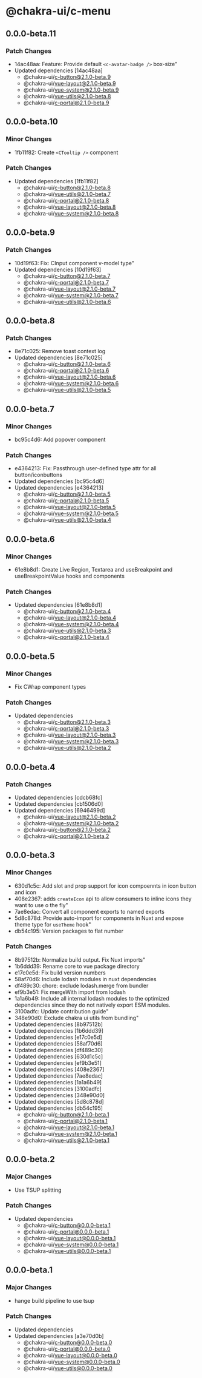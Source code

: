 # @chakra-ui/c-menu

## 0.0.0-beta.11

### Patch Changes

- 14ac48aa: Feature: Provide default `<c-avatar-badge />` box-size"
- Updated dependencies [14ac48aa]
  - @chakra-ui/c-button@2.1.0-beta.9
  - @chakra-ui/vue-layout@2.1.0-beta.9
  - @chakra-ui/vue-system@2.1.0-beta.9
  - @chakra-ui/vue-utils@2.1.0-beta.8
  - @chakra-ui/c-portal@2.1.0-beta.9

## 0.0.0-beta.10

### Minor Changes

- 1fb11f82: Create `<CTooltip />` component

### Patch Changes

- Updated dependencies [1fb11f82]
  - @chakra-ui/c-button@2.1.0-beta.8
  - @chakra-ui/vue-utils@2.1.0-beta.7
  - @chakra-ui/c-portal@2.1.0-beta.8
  - @chakra-ui/vue-layout@2.1.0-beta.8
  - @chakra-ui/vue-system@2.1.0-beta.8

## 0.0.0-beta.9

### Patch Changes

- 10d19f63: Fix: CInput component v-model type"
- Updated dependencies [10d19f63]
  - @chakra-ui/c-button@2.1.0-beta.7
  - @chakra-ui/c-portal@2.1.0-beta.7
  - @chakra-ui/vue-layout@2.1.0-beta.7
  - @chakra-ui/vue-system@2.1.0-beta.7
  - @chakra-ui/vue-utils@2.1.0-beta.6

## 0.0.0-beta.8

### Patch Changes

- 8e71c025: Remove toast context log
- Updated dependencies [8e71c025]
  - @chakra-ui/c-button@2.1.0-beta.6
  - @chakra-ui/c-portal@2.1.0-beta.6
  - @chakra-ui/vue-layout@2.1.0-beta.6
  - @chakra-ui/vue-system@2.1.0-beta.6
  - @chakra-ui/vue-utils@2.1.0-beta.5

## 0.0.0-beta.7

### Minor Changes

- bc95c4d6: Add popover component

### Patch Changes

- e4364213: Fix: Passthrough user-defined type attr for all button/iconbuttons
- Updated dependencies [bc95c4d6]
- Updated dependencies [e4364213]
  - @chakra-ui/c-button@2.1.0-beta.5
  - @chakra-ui/c-portal@2.1.0-beta.5
  - @chakra-ui/vue-layout@2.1.0-beta.5
  - @chakra-ui/vue-system@2.1.0-beta.5
  - @chakra-ui/vue-utils@2.1.0-beta.4

## 0.0.0-beta.6

### Minor Changes

- 61e8b8d1: Create Live Region, Textarea and useBreakpoint and
  useBreakpointValue hooks and components

### Patch Changes

- Updated dependencies [61e8b8d1]
  - @chakra-ui/c-button@2.1.0-beta.4
  - @chakra-ui/vue-layout@2.1.0-beta.4
  - @chakra-ui/vue-system@2.1.0-beta.4
  - @chakra-ui/vue-utils@2.1.0-beta.3
  - @chakra-ui/c-portal@2.1.0-beta.4

## 0.0.0-beta.5

### Minor Changes

- Fix CWrap component types

### Patch Changes

- Updated dependencies
  - @chakra-ui/c-button@2.1.0-beta.3
  - @chakra-ui/c-portal@2.1.0-beta.3
  - @chakra-ui/vue-layout@2.1.0-beta.3
  - @chakra-ui/vue-system@2.1.0-beta.3
  - @chakra-ui/vue-utils@2.1.0-beta.2

## 0.0.0-beta.4

### Patch Changes

- Updated dependencies [cdcb68fc]
- Updated dependencies [cb1506d0]
- Updated dependencies [6946499d]
  - @chakra-ui/vue-layout@2.1.0-beta.2
  - @chakra-ui/vue-system@2.1.0-beta.2
  - @chakra-ui/c-button@2.1.0-beta.2
  - @chakra-ui/c-portal@2.1.0-beta.2

## 0.0.0-beta.3

### Minor Changes

- 630d1c5c: Add slot and prop support for icon compoennts in icon button and
  icon
- 408e2367: adds `createIcon` api to allow consumers to inline icons they want
  to use o the fly"
- 7ae8edac: Convert all component exports to named exports
- 5d8c878d: Provide auto-import for components in Nuxt and expose theme type for
  `useTheme` hook"
- db54c195: Version packages to flat number

### Patch Changes

- 8b97512b: Normalize build output. Fix Nuxt imports"
- 1b6ddd39: Rename core to vue package directory
- e17c0e5d: Fix build version numbers
- 58af70d6: Include lodash modules in nuxt dependencies
- df489c30: chore: exclude lodash.merge from bundler
- ef9b3e51: Fix mergeWith import from lodash
- 1a1a6b49: Include all internal lodash modules to the optimized dependencies
  since they do not natively export ESM modules.
- 3100adfc: Update contribution guide"
- 348e90d0: Exclude chakra ui utils from bundling"
- Updated dependencies [8b97512b]
- Updated dependencies [1b6ddd39]
- Updated dependencies [e17c0e5d]
- Updated dependencies [58af70d6]
- Updated dependencies [df489c30]
- Updated dependencies [630d1c5c]
- Updated dependencies [ef9b3e51]
- Updated dependencies [408e2367]
- Updated dependencies [7ae8edac]
- Updated dependencies [1a1a6b49]
- Updated dependencies [3100adfc]
- Updated dependencies [348e90d0]
- Updated dependencies [5d8c878d]
- Updated dependencies [db54c195]
  - @chakra-ui/c-button@2.1.0-beta.1
  - @chakra-ui/c-portal@2.1.0-beta.1
  - @chakra-ui/vue-layout@2.1.0-beta.1
  - @chakra-ui/vue-system@2.1.0-beta.1
  - @chakra-ui/vue-utils@2.1.0-beta.1

## 0.0.0-beta.2

### Major Changes

- Use TSUP splitting

### Patch Changes

- Updated dependencies
  - @chakra-ui/c-button@0.0.0-beta.1
  - @chakra-ui/c-portal@0.0.0-beta.1
  - @chakra-ui/vue-layout@0.0.0-beta.1
  - @chakra-ui/vue-system@0.0.0-beta.1
  - @chakra-ui/vue-utils@0.0.0-beta.1

## 0.0.0-beta.1

### Major Changes

- hange build pipeline to use tsup

### Patch Changes

- Updated dependencies
- Updated dependencies [a3e70d0b]
  - @chakra-ui/c-button@0.0.0-beta.0
  - @chakra-ui/c-portal@0.0.0-beta.0
  - @chakra-ui/vue-layout@0.0.0-beta.0
  - @chakra-ui/vue-system@0.0.0-beta.0
  - @chakra-ui/vue-utils@0.0.0-beta.0
